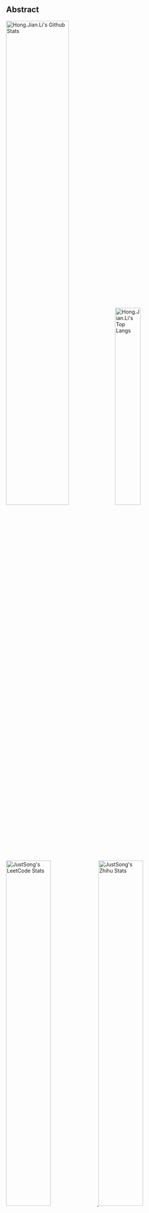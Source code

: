 ## Abstract
<p>
  <img src="https://github-readme-stats.vercel.app/api?username=GKunLi&show_icons=true&hide_border=true" alt="Hong.Jian.Li's Github Stats" width="58%" />
  <img src="https://github-readme-stats.vercel.app/api/top-langs/?username=GKunLi&layout=compact&hide_border=true&langs_count=10" alt="Hong.Jian.Li's Top Langs" width="37%" /> 
</p>

<a href="https://github.com/songquanpeng/stats-cards">
<p>
  <img src="https://stats.justsong.cn/api/leetcode/?username=quanpeng&theme=light" alt="JustSong's LeetCode Stats" width="49%" />
  <img src="https://stats.justsong.cn/api/zhihu/?username=songwonderful&theme=light" alt="JustSong's Zhihu Stats" width="49%" /> 
</p>
</a>

![skills](https://skillicons.dev/icons?i=c,cpp,go,py,html,css,js,nodejs,java,md,pytorch,tensorflow,flask,fastapi,express,qt,react,cmake,docker,git,linux,nginx,mysql,redis,sqlite,githubactions,heroku,vercel,visualstudio,vscode)


## Top Projects
|Project|Description|Stars|
|:--|:--|:--|
|[redis-stream-queue](https://github.com/GKunLi/redis-stream-queue)|使用Redis Stream作为消息队列，消费者多实例可用且不需要改配置文件|`2⭐`|
|[keep-teams-status](https://github.com/GKunLi/keep-teams-status)|保持Teams在线状态|`0⭐`|
|[solidity-learning](https://github.com/GKunLi/solidity-learning)|智能合约学习|`0⭐`|

## Recent Updates
|Project|Description|Last Update|
|:--|:--|:--|
|[solidity-learning](https://github.com/GKunLi/solidity-learning)|智能合约学习|![2025-05-28 21:18:20](https://img.shields.io/badge/2025--05--28-21%3A18%3A20-brightgreen?style=flat-square)|
|[keep-teams-status](https://github.com/GKunLi/keep-teams-status)|保持Teams在线状态|![2024-11-11 10:35:57](https://img.shields.io/badge/2024--11--11-10%3A35%3A57-brightgreen?style=flat-square)|
|[redis-stream-queue](https://github.com/GKunLi/redis-stream-queue)|使用Redis Stream作为消息队列，消费者多实例可用且不需要改配置文件|![2023-02-24 15:21:59](https://img.shields.io/badge/2023--02--24-15%3A21%3A59-brightgreen?style=flat-square)|



*Last updated on: 2025-10-17 23:04:23*
